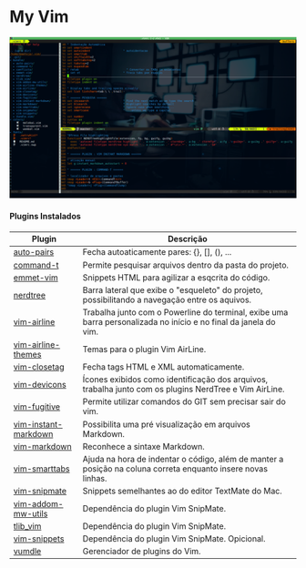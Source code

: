 # My Vim

![my-vim](https://raw.githubusercontent.com/paulojp-dev/my-vim/master/my-vim.png)

#### Plugins Instalados

Plugin                                                          					|   Descrição
--------                                                        					|------
[auto-pairs](https://github.com/jiangmiao/auto-pairs)           					|  Fecha autoaticamente pares: {}, [], (), ...
[command-t](https://github.com/wincent/command-t)           							|  Permite pesquisar arquivos dentro da pasta do projeto.
[emmet-vim](https://github.com/mattn/emmet-vim)                           |  Snippets HTML para agilizar a esqcrita do código.
[nerdtree](https://github.com/scrooloose/nerdtree)                        |  Barra lateral que exibe o "esqueleto" do projeto, possibilitando a navegação entre os aquivos.
[vim-airline](https://github.com/vim-airline/vim-airline)                 |  Trabalha junto com o Powerline do terminal, exibe uma barra personalizada no início e no final da janela do vim.
[vim-airline-themes](https://github.com/vim-airline/vim-airline-themes)   |  Temas para o plugin Vim AirLine.
[vim-closetag](https://github.com/alvan/vim-closetag)           					|  Fecha tags HTML e XML automaticamente.
[vim-devicons](https://github.com/ryanoasis/vim-devicons)           			|  Ícones exibidos como identificação dos arquivos, trabalha junto com os plugins NerdTree e Vim AirLine.
[vim-fugitive](https://github.com/tpope/vim-fugitive)           					|  Permite utilizar comandos do GIT sem precisar sair do vim.
[vim-instant-markdown](https://github.com/suan/vim-instant-markdown)      |  Possibilita uma pré visualização em arquivos Markdown.
[vim-markdown](https://github.com/plasticboy/vim-markdown)           			|  Reconhece a sintaxe Markdown.
[vim-smarttabs](https://github.com/dpc/vim-smarttabs)           					|  Ajuda na hora de indentar o código, além de manter a posição na coluna correta enquanto insere novas linhas.
[vim-snipmate](https://github.com/garbas/vim-snipmate)           					|  Snippets semelhantes ao do editor TextMate do Mac.
[vim-addom-mw-utils](https://github.com/MarcWeber/vim-addon-mw-utils)     |  Dependência do plugin Vim SnipMate.
[tlib_vim](https://github.com/tomtom/tlib_vim)           									|  Dependência do plugin Vim SnipMate.
[vim-snippets](https://github.com/honza/vim-snippets)           					|  Dependência do plugin Vim SnipMate. Opicional.
[vumdle](https://github.com/VundleVim/Vundle.vim)           							|  Gerenciador de plugins do Vim.
